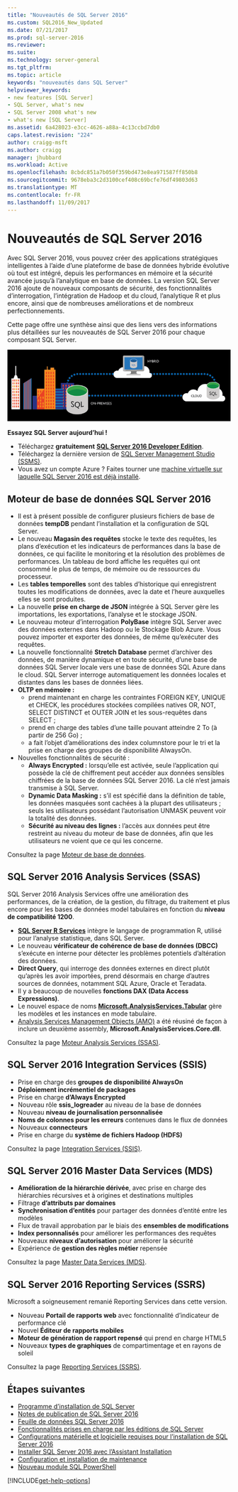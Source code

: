 ```yaml
---
title: "Nouveautés de SQL Server 2016"
ms.custom: SQL2016_New_Updated
ms.date: 07/21/2017
ms.prod: sql-server-2016
ms.reviewer: 
ms.suite: 
ms.technology: server-general
ms.tgt_pltfrm: 
ms.topic: article
keywords: "nouveautés dans SQL Server"
helpviewer_keywords:
- new features [SQL Server]
- SQL Server, what's new
- SQL Server 2008 what's new
- what's new [SQL Server]
ms.assetid: 6a428023-e3cc-4626-a88a-4c13ccbd7db0
caps.latest.revision: "224"
author: craigg-msft
ms.author: craigg
manager: jhubbard
ms.workload: Active
ms.openlocfilehash: 8cbdc851a7b050f359bd473e8ea971587ff850b8
ms.sourcegitcommit: 9678eba3c2d3100cef408c69bcfe76df49803d63
ms.translationtype: MT
ms.contentlocale: fr-FR
ms.lasthandoff: 11/09/2017
---
```

# <a name="whats-new-in-sql-server-2016"></a>Nouveautés de SQL Server 2016
 Avec SQL Server 2016, vous pouvez créer des applications stratégiques intelligentes à l’aide d’une plateforme de base de données hybride évolutive où tout est intégré, depuis les performances en mémoire et la sécurité avancée jusqu’à l’analytique en base de données. La version SQL Server 2016 ajoute de nouveaux composants de sécurité, des fonctionnalités d’interrogation, l’intégration de Hadoop et du cloud, l’analytique R et plus encore, ainsi que de nombreuses améliorations et de nombreux perfectionnements. 

Cette page offre une synthèse ainsi que des liens vers des informations plus détaillées sur les nouveautés de SQL Server 2016 pour chaque composant SQL Server. 

![SQL Server 2016](../sql-server/media/sql-server-2016.png) 

 **Essayez SQL Server aujourd’hui !** 
- Téléchargez **gratuitement** [**SQL Server 2016 Developer Edition**](https://www.microsoft.com/en-us/cloud-platform/sql-server-editions-developers).
- Téléchargez la dernière version de [SQL Server Management Studio (SSMS)](../ssms/download-sql-server-management-studio-ssms.md). 
- Vous avez un compte Azure ? Faites tourner une [machine virtuelle sur laquelle SQL Server 2016 est déjà installé](https://azure.microsoft.com/marketplace/partners/microsoft/sqlserver2016sp1standardwindowsserver2016/).

## <a name="sql-server-2016-database-engine"></a>Moteur de base de données SQL Server 2016
- Il est à présent possible de configurer plusieurs fichiers de base de données **tempDB** pendant l’installation et la configuration de SQL Server.
- Le nouveau **Magasin des requêtes** stocke le texte des requêtes, les plans d’exécution et les indicateurs de performances dans la base de données, ce qui facilite le monitoring et la résolution des problèmes de performances. Un tableau de bord affiche les requêtes qui ont consommé le plus de temps, de mémoire ou de ressources du processeur.
- Les **tables temporelles** sont des tables d’historique qui enregistrent toutes les modifications de données, avec la date et l’heure auxquelles elles se sont produites.
- La nouvelle **prise en charge de JSON** intégrée à SQL Server gère les importations, les exportations, l’analyse et le stockage JSON.
- Le nouveau moteur d’interrogation **PolyBase** intègre SQL Server avec des données externes dans Hadoop ou le Stockage Blob Azure. Vous pouvez importer et exporter des données, de même qu’exécuter des requêtes.
- La nouvelle fonctionnalité **Stretch Database** permet d’archiver des données, de manière dynamique et en toute sécurité, d’une base de données SQL Server locale vers une base de données SQL Azure dans le cloud. SQL Server interroge automatiquement les données locales et distantes dans les bases de données liées. 
- **OLTP en mémoire :** 
    - prend maintenant en charge les contraintes FOREIGN KEY, UNIQUE et CHECK, les procédures stockées compilées natives OR, NOT, SELECT DISTINCT et OUTER JOIN et les sous-requêtes dans SELECT ;
    - prend en charge des tables d’une taille pouvant atteindre 2 To (à partir de 256 Go) ; 
    - a fait l’objet d’améliorations des index columnstore pour le tri et la prise en charge des groupes de disponibilité AlwaysOn.
- Nouvelles fonctionnalités de sécurité :
    - **Always Encrypted :** lorsqu’elle est activée, seule l’application qui possède la clé de chiffrement peut accéder aux données sensibles chiffrées de la base de données SQL Server 2016. La clé n’est jamais transmise à SQL Server.
    - **Dynamic Data Masking :** s’il est spécifié dans la définition de table, les données masquées sont cachées à la plupart des utilisateurs ; seuls les utilisateurs possédant l’autorisation UNMASK peuvent voir la totalité des données.
    - **Sécurité au niveau des lignes :** l’accès aux données peut être restreint au niveau du moteur de base de données, afin que les utilisateurs ne voient que ce qui les concerne. 

Consultez la page [Moteur de base de données](../database-engine/configure-windows/what-s-new-in-sql-server-2016-database-engine.md).
## <a name="sql-server-2016-analysis-services-ssas"></a>SQL Server 2016 Analysis Services (SSAS)
SQL Server 2016 Analysis Services offre une amélioration des performances, de la création, de la gestion, du filtrage, du traitement et plus encore pour les bases de données model tabulaires en fonction du **niveau de compatibilité 1200**.
- **[SQL Server R Services](../advanced-analytics/r-services/what-s-new-in-sql-server-r-services.md)** intègre le langage de programmation R, utilisé pour l’analyse statistique, dans SQL Server. 
- Le nouveau **vérificateur de cohérence de base de données (DBCC)** s’exécute en interne pour détecter les problèmes potentiels d’altération des données.
- **Direct Query**, qui interroge des données externes en direct plutôt qu’après les avoir importées, prend désormais en charge d’autres sources de données, notamment SQL Azure, Oracle et Teradata. 
- Il y a beaucoup de nouvelles **fonctions DAX (Data Access Expressions)**.
- Le nouvel espace de noms **[Microsoft.AnalysisServices.Tabular](http://msdn.microsoft.com/library/microsoft.analysisservices.tabular.aspx)** gère les modèles et les instances en mode tabulaire. 
- [Analysis Services Management Objects (AMO)](http://msdn.microsoft.com/library/mt436122.aspx) a été réusiné de façon à inclure un deuxième assembly, **Microsoft.AnalysisServices.Core.dll**.

Consultez la page [Moteur Analysis Services (SSAS)](../analysis-services/what-s-new-in-analysis-services.md). 

## <a name="sql-server-2016-integration-services-ssis"></a>SQL Server 2016 Integration Services (SSIS)
- Prise en charge des **groupes de disponibilité AlwaysOn**
- **Déploiement incrémentiel de packages**
- Prise en charge **d’Always Encrypted**
- Nouveau rôle **ssis_logreader** au niveau de la base de données
- Nouveau **niveau de journalisation personnalisée**
- **Noms de colonnes pour les erreurs** contenues dans le flux de données 
- Nouveaux **connecteurs**
- Prise en charge du **système de fichiers Hadoop (HDFS)**

Consultez la page [Integration Services (SSIS)](../integration-services/what-s-new-in-integration-services-in-sql-server-2016.md).

## <a name="sql-server-2016-master-data-services-mds"></a>SQL Server 2016 Master Data Services (MDS)
- **Amélioration de la hiérarchie dérivée**, avec prise en charge des hiérarchies récursives et à origines et destinations multiples
- Filtrage **d’attributs par domaines**
- **Synchronisation d’entités** pour partager des données d’entité entre les modèles
- Flux de travail approbation par le biais des **ensembles de modifications**
- **Index personnalisés** pour améliorer les performances des requêtes
- Nouveaux **niveaux d’autorisation** pour améliorer la sécurité
- Expérience de **gestion des règles métier** repensée

Consultez la page [Master Data Services (MDS)](../master-data-services/what-s-new-in-master-data-services-mds.md).

## <a name="sql-server-2016-reporting-services-ssrs"></a>SQL Server 2016 Reporting Services (SSRS)
Microsoft a soigneusement remanié Reporting Services dans cette version. 
- Nouveau **Portail de rapports web** avec fonctionnalité d’indicateur de performance clé
- Nouvel **Éditeur de rapports mobiles**
- **Moteur de génération de rapport repensé** qui prend en charge HTML5 
- Nouveaux **types de graphiques** de compartimentage et en rayons de soleil 

Consultez la page [Reporting Services (SSRS)](../reporting-services/what-s-new-in-sql-server-reporting-services-ssrs.md).

## <a name="next-steps"></a>Étapes suivantes   
- [Programme d’installation de SQL Server](../database-engine/install-windows/installation-for-sql-server-2016.md)   
- [Notes de publication de SQL Server 2016](../sql-server/sql-server-2016-release-notes.md) 
- [Feuille de données SQL Server 2016](http://download.microsoft.com/download/C/5/3/C53C3AEF-653C-4598-8721-D522E8AC6A3A/SQL_Server_2016_Everything_Built-In_Datasheet_EN_US.pdf)
- [Fonctionnalités prises en charge par les éditions de SQL Server](https://msdn.microsoft.com/library/cc645993.aspx)
- [Configurations matérielle et logicielle requises pour l’installation de SQL Server 2016](../sql-server/install/hardware-and-software-requirements-for-installing-sql-server.md)
- [Installer SQL Server 2016 avec l’Assistant Installation](../database-engine/install-windows/install-sql-server-from-the-installation-wizard-setup.md)
- [Configuration et installation de maintenance](http://msdn.microsoft.com/library/6df72a78-6b36-4bc1-948e-04b4ebe46094)    
- [Nouveau module SQL PowerShell](https://blogs.technet.microsoft.com/dataplatforminsider/2016/06/30/sql-powershell-july-2016-update/)

[!INCLUDE[get-help-options](../includes/paragraph-content/get-help-options.md)]

